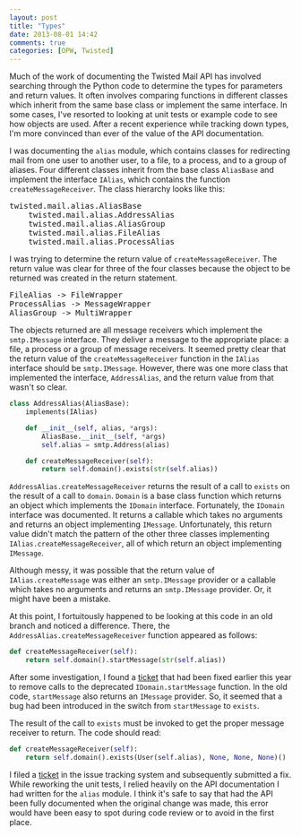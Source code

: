 ```yaml
---
layout: post
title: "Types"
date: 2013-08-01 14:42
comments: true
categories: [OPW, Twisted]
---
```



Much of the work of documenting the Twisted Mail API has involved searching
through the Python code to determine the types for parameters and return values.
It often involves comparing functions in different classes which inherit from
the same base class or implement the same interface.
In some cases, I've resorted to looking at unit tests or example code to see 
how objects are used.
After a recent experience while tracking down types, I'm more convinced than 
ever of the value of the API documentation.

I was documenting the `alias` module, which contains classes for redirecting
mail from one user to another user, to a file, to a process, and to a group of 
aliases. Four different classes inherit from the base class `AliasBase` 
and implement the interface `IAlias`, which contains the function 
`createMessageReceiver`.
The class hierarchy looks like this:

<pre>
twisted.mail.alias.AliasBase
    twisted.mail.alias.AddressAlias
    twisted.mail.alias.AliasGroup
    twisted.mail.alias.FileAlias
    twisted.mail.alias.ProcessAlias
</pre>

I was trying to determine the return value of `createMessageReceiver`.
The return value was clear for three of the four classes because the object 
to be returned was created in the return statement.

<pre>
FileAlias -> FileWrapper 
ProcessAlias -> MessageWrapper   
AliasGroup -> MultiWrapper 
</pre>

The objects returned are all message receivers which implement the 
`smtp.IMessage` interface.  They deliver a message to the appropriate place:
a file, a process or a group of message receivers.
It seemed pretty clear that the return value of the `createMessageReceiver`
function in the `IAlias` interface should be `smtp.IMessage`.
However, there was one more class that implemented the interface,
`AddressAlias`, and the return value from that wasn't so clear.

``` python
class AddressAlias(AliasBase):
    implements(IAlias)

    def __init__(self, alias, *args):
        AliasBase.__init__(self, *args)
        self.alias = smtp.Address(alias)

    def createMessageReceiver(self):
        return self.domain().exists(str(self.alias))
```

`AddressAlias.createMessageReceiver` returns the result of a call to `exists`
on the result of a call to `domain`.
`Domain` is a base class function which returns an object which implements the 
`IDomain` interface.
Fortunately, the `IDomain` interface was documented.
It returns a callable which takes no arguments and returns an object
implementing `IMessage`.
Unfortunately, this return value didn't match the pattern of the other three 
classes implementing `IAlias.createMessageReceiver`, all of which return an
object implementing `IMessage`.

Although messy, it was possible that the return value of `IAlias.createMessage`
was either an `smtp.IMessage` provider or a callable which takes no arguments
and returns an `smtp.IMessage` provider.
Or, it might have been a mistake.

At this point, I fortuitously happened to be looking at this code in an old
branch and noticed a difference. There, the
`AddressAlias.createMessageReceiver` function appeared as follows:

``` python
def createMessageReceiver(self): 
    return self.domain().startMessage(str(self.alias)) 
```

After some investigation, I found a
[ticket](https://twistedmatrix.com/trac/ticket/4151#4151) that had been fixed 
earlier this year to remove calls to the deprecated `IDomain.startMessage`
function.
In the old code, `startMessage` also returns an `IMessage` provider.
So, it seemed that a bug had been introduced in the switch from `startMessage` 
to `exists`.

The result of the call to `exists` must be invoked to get the proper message
receiver to return. The code should read: 

``` python
def createMessageReceiver(self): 
    return self.domain().exists(User(self.alias), None, None, None)()
```

I filed a [ticket](https://twistedmatrix.com/trac/ticket/6638#6638) in the 
issue tracking system and subsequently submitted a fix. 
While reworking the unit tests, I relied heavily on the API documentation I had
written for the `alias` module.
I think it's safe to say that had the API been fully documented when the 
original change was made, this error would have been easy to spot during code 
review or to avoid in the first place.



